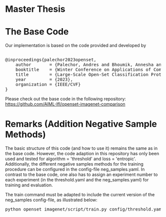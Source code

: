 # Master Thesis

# The Base Code
Our implementation is based on the code provided and developed by
<pre> 
@inproceedings{palechor2023openset,
	author       = {Palechor, Andres and Bhoumik, Annesha and G\"unther, Manuel},
	booktitle    = {Winter Conference on Applications of Computer Vision (WACV)},
	title        = {Large-Scale Open-Set Classification Protocols for {ImageNet}},
	year         = {2023},
	organization = {IEEE/CVF}
}</pre>
Please check out the base code in the following repository: https://github.com/AIML-IfI/openset-imagenet-comparison

# Remarks (Addition Negative Sample Methods)
The basic structure of this code (and how to use it) remains the same as in the base code. However, the code adaption in this repository has only been used and tested for algorithm = 'threshold' and loss = 'entropic'. Additionally, the different negative samples methods for the training procedure can be configured in the config-file neg_samples.yaml. In contrast to the base code, one also has to assign an experiment number to each experiment (in the threshold.yaml and the neg_samples.yaml) for training and evaluation.

The train command must be adapted to include the current version of the neg_samples config-file, as illustrated below: 
<pre>
python openset_imagenet/script/train.py config/threshold.yaml config/neg_samples.yaml 2 -g
</pre>
